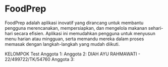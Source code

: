 # FoodPrep
FoodPrep adalah aplikasi inovatif yang dirancang untuk membantu pengguna merencanakan, mempersiapkan, dan mengelola makanan sehari-hari secara efisien. Aplikasi ini memudahkan pengguna untuk menyusun menu harian atau mingguan, serta memandu mereka dalam proses memasak dengan langkah-langkah yang mudah diikuti.

KELOMPOK Test
Anggota 1: 
Anggota 2: DIAH AYU RAHMAWATI - 22/499722/TK/54760
Anggota 3:
